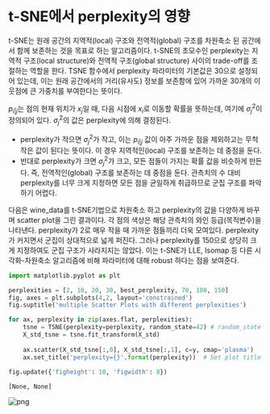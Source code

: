 # t-SNE에서 perplexity의 영향

t-SNE는 원래 공간의 지역적(local) 구조와 전역적(global) 구조를 차원축소 된 공간에서 함께 보존하는 것을 목표로 하는 알고리즘이다. t-SNE의 초모수인 perplexity는 지역적 구조(local structure)와 전역적 구조(global structure) 사이의 trade-off를 조절하는 역할을 한다. TSNE 함수에서 perplexity 파라미터의 기본값은 30으로 설정되어 있는데, 이는 원래 공간에서의 거리(유사도) 정보를 보존함에 있어 가까운 30개의 이웃점에 큰 가중치를 부여한다는 뜻이다. 

$p_{i|j}$는 점의 현재 위치가 $x_j$일 때, 다음 시점에 $x_i$로 이동할 확률을 뜻하는데, 여기에 $σ_j^2$이 정의되어 있다. $σ_j^2$의 값은 perplexity에 의해 결정된다. 

 - perplexity가 작으면 $σ_j^2$가 작고, 이는 $p_{i|j}$ 값이 아주 가까운 점을 제외하고는 무척 작은 값이 된다는 뜻이다. 이 경우 지역적인(local) 구조를 보존하는 데 중점을 둔다. 
 - 반대로 perplexity가 크면 $σ_j^2$가 크고, 모든 점들이 가지는 확률 값을 비슷하게 만든다. 즉, 전역적인(global) 구조를 보존하는 데 중점을 둔다. 관측치의 수 대비 perplexity를 너무 크게 지정하면 모든 점을 균일하게 취급하므로 군집 구조를 파악하기 어렵다.

다음은 wine_data를 t-SNE기법으로 차원축소 하고 perplexity의 값을 다양하게 바꾸며 scatter plot을 그린 결과이다. 각 점의 색상은 해당 관측치의 와인 등급(목적변수)을 나타낸다. perplexity가 2로 매우 작을 때 가까운 점들끼리 더욱 모여있다. perplexity가 커지면서 군집이 상대적으로 넓게 퍼진다. 그러나 perplexity를 150으로 상당히 크게 지정하여도 군집 구조가 사라지지는 않았다. 이는 t-SNE가 LLE, Isomap 등 다른 시각화-차원축소 알고리즘에 비해 파라미터에 대해 robust 하다는 점을 보여준다. 



```python
import matplotlib.pyplot as plt

perplexities = [2, 10, 20, 30, best_perplexity, 70, 100, 150]
fig, axes = plt.subplots(4,2, layout='constrained')
fig.suptitle('multiple Scatter Plots with different perplexities')

for ax, perplexity in zip(axes.flat, perplexities):
    tsne = TSNE(perplexity=perplexity, random_state=42) # random_state 지정 
    X_std_tsne = tsne.fit_transform(X_std)
    
    ax.scatter(X_std_tsne[:,0], X_std_tsne[:,1], c=y, cmap='plasma')
    ax.set_title('perplexity={}'.format(perplexity))  # Set plot title
    
fig.update({'figheight': 10, 'figwidth': 8})
```




    [None, None]




    
![png](output_2_1.png)
    

